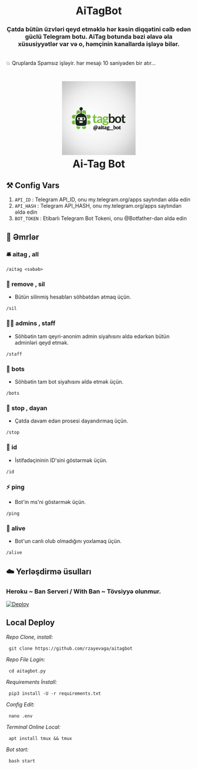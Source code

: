 <h1 align= center>AiTagBot</h1>
<h3 align = center>Çatda bütün üzvləri qeyd etməklə hər kəsin diqqətini cəlb edən güclü Telegram botu.
 AiTag botunda bəzi əlavə əla xüsusiyyətlər var və o, həmçinin kanallarda işləyə bilər. </h3>
    
<br>💥 Qruplarda Spamsız işləyir. hər mesajı 10 saniyəden bir atır...</br>


<h1 align="center">
    <img src="aitagbot.png" alt="AiTag Bot logo" width="200">
    <br>
       Ai-Tag Bot
</h1>

    
## ⚒ Config Vars

1. `API_ID` : Telegram API_ID, onu my.telegram.org/apps saytından əldə edin
2. `API_HASH` : Telegram API_HASH, onu my.telegram.org/apps saytından əldə edin
3. `BOT_TOKEN` : Etibarlı Telegram Bot Tokeni, onu @Botfather-dən əldə edin


## 📄 Əmrlər

### 🛎 aitag , all


```
/aitag <səbəb>    
```
    
### 👻 remove , sil

- Bütün silinmiş hesabları söhbətdən atmaq üçün.

```
/sil   
```

### 👮🏻 admins , staff

- Söhbətin tam qeyri-anonim admin siyahısını əldə edərkən bütün adminləri qeyd etmək.

```
/staff
```

### 👾 bots 

- Söhbətin tam bot siyahısını əldə etmək üçün.

```
/bots 
```

### 🛑 stop , dayan

- Çatda davam edən prosesi dayandırmaq üçün.

 ```
/stop   
```

### 🔎 id

- İstifadəçininin ID'sini göstərmək üçün.

 ```
/id
```

### ⚡ ping

- Bot'in ms'ni göstərmək üçün.

 ```
/ping
```

### 🔮 alive 

- Bot'un canlı olub olmadığını yoxlamaq üçün.

 ```
/alive
```
 
## ☁️ Yerləşdirmə üsulları

### Heroku ~ Ban Serveri / With Ban ~  Tövsiyyə olunmur.

[![Deploy](https://www.herokucdn.com/deploy/button.svg)](https://heroku.com/deploy?template=https://github.com/rzayevaga/aitagbot)

## Local Deploy



*Repo Clone, install:*
   
     git clone https://github.com/rzayevaga/aitagbot


*Repo File Login:*

     cd aitagbot.py

*Requirements İnstall:*

     pip3 install -U -r requirements.txt


*Config Edit:*

     nano .env
 

*Terminal Online Local:*

     apt install tmux && tmux

     
*Bot start:*

     bash start
 
